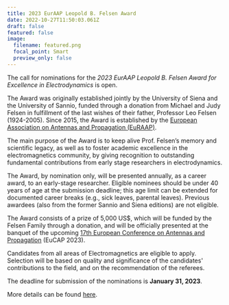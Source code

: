 ```yaml
---
title: 2023 EurAAP Leopold B. Felsen Award
date: 2022-10-27T11:50:03.061Z
draft: false
featured: false
image:
  filename: featured.png
  focal_point: Smart
  preview_only: false
---
```

The call for nominations for the *2023 EurAAP Leopold B. Felsen Award for Excellence in Electrodynamics* is open.

The Award was originally established jointly by the University of Siena and the University of Sannio, funded through a donation from Michael and Judy Felsen in fulfillment of the last wishes of their father, Professor Leo Felsen (1924-2005). Since 2015, the Award is established by the [European Association on Antennas and Propagation (EuRAAP)](https://www.euraap.org).

The main purpose of the Award is to keep alive Prof. Felsen’s memory and scientific legacy, 
as well as to foster academic excellence in the electromagnetics community, 
by giving recognition to outstanding fundamental contributions from early stage researchers in electrodynamics.

The Award, by nomination only, will be presented annually, as a career award, to an early-stage researcher. Eligible nominees should be under 40 years of age at the submission deadline; this age limit can be extended for documented career breaks (e.g., sick leaves, parental leaves). Previous awardees (also from the former Sannio and Siena editions) are not eligible.

The Award consists of a prize of 5,000 US$, which will be funded by the Felsen Family through a donation, 
and will be officially presented at the banquet of the upcoming 
[17th European Conference on Antennas and Propagation](http://www.eucap2023.org) (EuCAP 2023). 

Candidates from all areas of Electromagnetics are eligible to apply. 
Selection will be based on quality and significance of the candidates' contributions to the field, and on the 
recommendation of the referees.

The deadline for submission of the nominations is **January 31, 2023**.

More details can be found [here](https://www.eucap2023.org/leopold-felsen-award).